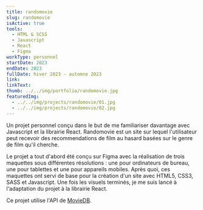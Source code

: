 ```yaml
---
title: randomovie
slug: randomovie
isActive: true
tools:
  - HTML & SCSS
  - Javascript
  - React
  - Figma
workType: personnel
startDate: 2023
endDate: 2023
fullDate: hiver 2023 - automne 2023
link:
linkText:
thumb: ../../img/portfolio/randomovie.jpg
featuredImg:
  - ../../img/projects/randomovie/01.jpg
  - ../../img/projects/randomovie/02.jpg
---
```


Un projet personnel conçu dans le but de me familiariser davantage avec Javascript et la librairie React. Randomovie est
un site sur lequel l'utilisateur peut recevoir des recommendations de film au hasard basées sur le genre de film qu'il
cherche.

Le projet a tout d'abord été conçu sur Figma avec la réalisation de trois maquettes sous différentes résolutions : une
pour ordinateurs de bureau, une pour tablettes et une pour appareils mobiles. Après quoi, ces maquettes ont servi de
base pour la création d'un site avec HTML5, CSS3, SASS et Javascript. Une fois les visuels terminés, je me suis lancé à
l'adaptation du projet à la librairie React.

Ce projet utilise l'API de [MovieDB](https://www.themoviedb.org/?language=fr).